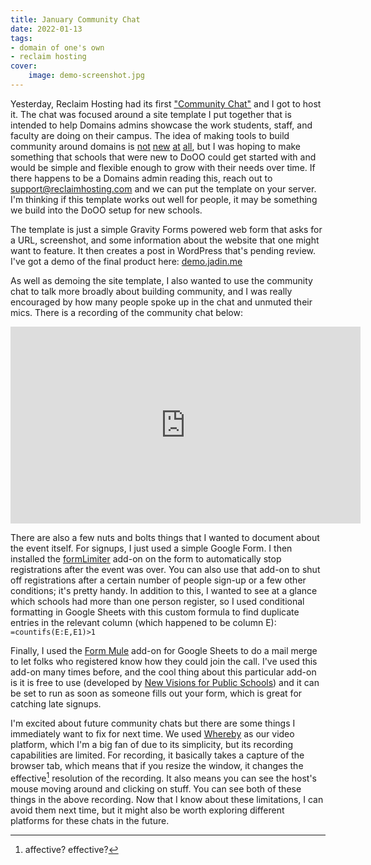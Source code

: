 ```yaml
---
title: January Community Chat
date: 2022-01-13
tags:
- domain of one's own
- reclaim hosting
cover:
    image: demo-screenshot.jpg
---
```


Yesterday, Reclaim Hosting had its first ["Community Chat"](https://community.reclaimhosting.com/t/community-chat-jan-12-2022/4076/7) and I got to host it. The chat was focused around a site template I put together that is intended to help Domains admins showcase the work students, staff, and faculty are doing on their campus. The idea of making tools to build community around domains is [not](https://www.youtube.com/watch?v=hCYBxrFkR1A&list=PLpK5svzslv8qi8YZjqJqKS2hLEGwnUPF0&index=5) [new](https://drive.google.com/file/d/1zFYxpcjD4uHsUlvBXrwutNxljUPSHhly/view) [at](https://inspire.opened.ca/) [all](https://create.ou.edu/creaties/), but I was hoping to make something that schools that were new to DoOO could get started with and would be simple and flexible enough to grow with their needs over time. If there happens to be a Domains admin reading this, reach out to [support@reclaimhosting.com](mailto:support@reclaimhosting.com) and we can put the template on your server. I'm thinking if this template works out well for people, it may be something we build into the DoOO setup for new schools.

The template is just a simple Gravity Forms powered web form that asks for a URL, screenshot, and some information about the website that one might want to feature. It then creates a post in WordPress that's pending review. I've got a demo of the final product here: [demo.jadin.me](https://demo.jadin.me/community)

As well as demoing the site template, I also wanted to use the community chat to talk more broadly about building community, and I was really encouraged by how many people spoke up in the chat and unmuted their mics. There is a recording of the community chat below:

<iframe width="560" height="315" src="https://www.youtube.com/embed/jsb0qSIP3b4" title="YouTube video player" frameborder="0" allow="accelerometer; autoplay; clipboard-write; encrypted-media; gyroscope; picture-in-picture" allowfullscreen></iframe>

There are also a few nuts and bolts things that I wanted to document about the event itself. For signups, I just used a simple Google Form. I then installed the [formLimiter](https://workspace.google.com/marketplace/app/formlimiter/538161738778) add-on on the form to automatically stop registrations after the event was over. You can also use that add-on to shut off registrations after a certain number of people sign-up or a few other conditions; it's pretty handy. In addition to this, I wanted to see at a glance which schools had more than one person register, so I used conditional formatting in Google Sheets with this custom formula to find duplicate entries in the relevant column (which happened to be column E): `=countifs(E:E,E1)>1`  

Finally, I used the [Form Mule](https://workspace.google.com/marketplace/app/form_mule_email_merge_utility/968670674230) add-on for Google Sheets to do a mail merge to let folks who registered know how they could join the call. I've used this add-on many times before, and the cool thing about this particular add-on is it is free to use (developed by [New Visions for Public Schools](https://www.newvisions.org/pages/about-us)) and it can be set to run as soon as someone fills out your form, which is great for catching late signups. 

I'm excited about future community chats but there are some things I immediately want to fix for next time. We used [Whereby](https://whereby.com/) as our video platform, which I'm a big fan of due to its simplicity, but its recording capabilities are limited. For recording, it basically takes a capture of the browser tab, which means that if you resize the window, it changes the effective[^1] resolution of the recording. It also means you can see the host's mouse moving around and clicking on stuff. You can see both of these things in the above recording. Now that I know about these limitations, I can avoid them next time, but it might also be worth exploring different platforms for these chats in the future. 

[^1]: affective? effective?